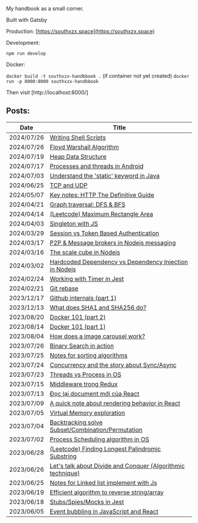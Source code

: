 My handbook as a small corner.

Built with Gatsby

Production: [https://southxzx.space](https://southxzx.space)

Development:

`npm run develop`

Docker:

`docker build -t southxzx-handbbook .` (if container not yet created)
`docker run -p 8000:8000 southxzx-handbbook`

Then visit [http://localhost:8000/]


## Posts:

| Date       | Title                                                    |
|------------|----------------------------------------------------------|
| 2024/07/26 | [Writing Shell Scripts](/_posts/everyday/2024-07-28-writing-shell-scripts.md) |
| 2024/07/26 | [Floyd Warshall Algorithm](/_posts/everyday/2024-07-26-floyd-warshall-algorithm.md) |
| 2024/07/19 | [Heap Data Structure](/_posts/everyday/2024-07-19-heap-data-structure.md) |
| 2024/07/17 | [Processes and threads in Android](/_posts/everyday/2024-07-17-processes-and-threads-in-android.md) |
| 2024/07/03 | [Understand the 'static' keyword in Java](/_posts/everyday/2024-07-03-understand-the-static-keyword-in-java.md) |
| 2024/06/25 | [TCP and UDP](/_posts/everyday/2024-06-25-tcp-and-udp.md) |
| 2024/05/07 | [Key notes: HTTP The Definitive Guide](/_posts/everyday/2024-05-07-key-notes-http-the-definitive-guide.md) |
| 2024/04/21 | [Graph traversal: DFS & BFS](/_posts/everyday/2024-04-21-graph-traversal-dfs-bfs.md) |
| 2024/04/14 | [(Leetcode) Maximum Rectangle Area](/_posts/everyday/2024-04-14-leetcode-maximum-rectangle-area.md) |
| 2024/04/03 | [Singleton with JS](/_posts/everyday/2024-04-03-singleton-with-js.md) |
| 2024/03/29 | [Session vs Token Based Authentication](/_posts/everyday/2024-03-29-session-vs-token-based-authentication.md) |
| 2024/03/17 | [P2P & Message brokers in Nodejs messaging](_posts/everyday/2024-03-17-p2p-message-brokers-in-nodejs-messaging.md) |
| 2024/03/16 | [The scale cube in Nodejs](_posts/everyday/2024-03-16-the-scale-cube-in-nodejs.md) |
| 2024/03/02 | [Hardcoded Dependency vs Dependency Injection in Nodejs](_posts/everyday/2024-03-02-hardcoded-dependency-vs-dependency-injection-in-nodejs.md) |
| 2024/02/24 | [Working with Timer in Jest](_posts/everyday/2024-02-24-working-with-timer-in-jest.md) |
| 2024/02/21 | [Git rebase](/_posts/everyday/2024-02-21-git-rebase.md) |
| 2023/12/17 | [Github internals (part 1)](/_posts/everyday/2023-12-17-github-internals-part-1.md) |
| 2023/12/13 | [What does SHA1 and SHA256 do?](/_posts/everyday/2023-12-13-what-does-sha1-and-sha256-do.md) |
| 2023/08/20 | [Docker 101 (part 2)](/_posts/everyday/2023-08-20-docker-101-part-2.md) |
| 2023/08/14 | [Docker 101 (part 1)](/_posts/everyday/2023-08-14-docker-101-part-1.md) |
| 2023/08/04 | [How does a image carousel work?](/_posts/everyday/2023-08-04-how-does-a-image-carousel-work.md) |
| 2023/07/26 | [Binary Search in action](/_posts/everyday/2023-07-26-binary-search-in-action.md) |
| 2023/07/25 | [Notes for sorting algorithms](/_posts/everyday/2023-07-25-notes-for-sorting-algorithms.md) |
| 2023/07/24 | [Concurrency and the story about Sync/Async](/_posts/everyday/2023-07-24-concurrency-and-the-story-about-sync-async.md) |
| 2023/07/23 | [Threads vs Process in OS](/_posts/everyday/2023-07-23-threads-vs-process-in-os.md) |
| 2023/07/15 | [Middleware trong Redux](/_posts/everyday/2023-07-15-middleware-trong-redux.md) |
| 2023/07/13 | [Đọc lại document mới của React](/_posts/everyday/2023-07-13-doc-lai-document-moi-cua-react.md) |
| 2023/07/09 | [A quick note about rendering behavior in React](/_posts/everyday/2023-07-09-a-quick-note-about-rendering-behavior-in-react.md) |
| 2023/07/05 | [Virtual Memory exploration](/_posts/everyday/2023-07-05-virtual-memory-exploration.md) |
| 2023/07/04 | [Backtracking solve Subset/Combination/Permutation](/_posts/everyday/2023-07-04-backtracking-solve-subset-combination-permutation.md) |
| 2023/07/02 | [Process Scheduling algorithm in OS](/_posts/everyday/2023-07-02-process-scheduling-algorithm-in-os.md) |
| 2023/06/28 | [(Leetcode) Finding Longest Palindromic Substring](/_posts/everyday/2023-06-28-finding-longest-palindromic-substring.md) |
| 2023/06/26 | [Let's talk about Divide and Conquer (Algorithmic technique)](/_posts/everyday/2023-06-26-lets-talk-about-divide-and-conquer-algorithmic-technique.md) |
| 2023/06/25 | [Notes for Linked list implement with Js](/_posts/everyday/2023-06-25-notes-for-linked-list-implement-with-js.md) |
| 2023/06/19 | [Efficient algorithm to reverse string/array](/_posts/everyday/2023-06-19-efficient-algorithm-to-reverse-string-array.md) |
| 2023/06/18 | [Stubs/Spies/Mocks in Jest](/_posts/everyday/2023-06-18-stubs-spies-mocks-in-jest.md) |
| 2023/06/05 | [Event bubbling in JavaScript and React](/_posts/everyday/2023-06-05-event-bubbling-in-javascript-and-react.md) |



